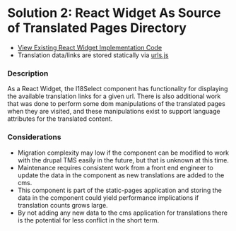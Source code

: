 # Solution 2: React Widget As Source of Translated Pages Directory

* [View Existing React Widget Implementation Code](https://github.com/department-of-veterans-affairs/vets-website/tree/master/src/applications/static-pages/i18Select)
* Translation data/links are stored statically via [urls.js](https://github.com/department-of-veterans-affairs/vets-website/blob/master/src/applications/static-pages/i18Select/utilities/urls.js)

### Description

As a React Widget, the I18Select component has functionality for displaying the available translation links for a given url. There is also additional work that was done to perform some dom manipulations of the translated pages when they are visited, and these manipulations exist to support language attributes for the translated content.

### Considerations

* Migration complexity may low if the component can be modified to work with the drupal TMS easily in the future, but that is unknown at this time.
* Maintenance requires consistent work from a front end engineer to update the data in the component as new translations are added to the cms.
* This component is part of the static-pages application and storing the data in the component could yield performance implications if translation counts grows large.
* By not adding any new data to the cms application for translations there is the potential for less conflict in the short term.

